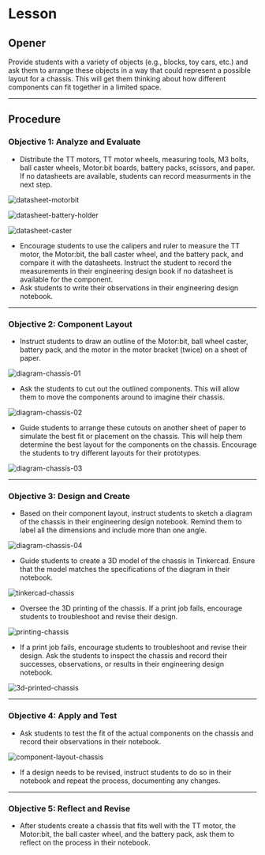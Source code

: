 # Lesson

## Opener

Provide students with a variety of objects (e.g., blocks, toy cars, etc.) and ask them to arrange these objects in a way that could represent a possible layout for a chassis. This will get them thinking about how different components can fit together in a limited space.

---

## Procedure

### **Objective 1: Analyze and Evaluate**

- Distribute the TT motors, TT motor wheels, measuring tools, M3 bolts, ball caster wheels, Motor:bit boards, battery packs, scissors, and paper. If no datasheets are available, students can record measurments in the next step.

![datasheet-motorbit](assets/datasheet-motorbit.jpg)

![datasheet-battery-holder](assets/datasheet-battery-holder.png)

![datasheet-caster](assets/datasheet-caster.png)

- Encourage students to use the calipers and ruler to measure the TT motor, the Motor:bit, the ball caster wheel, and the battery pack, and compare it with the datasheets. Instruct the student to record the measurements in their engineering design book if no datasheet is available for the component.
- Ask students to write their observations in their engineering design notebook.

---

### **Objective 2: Component Layout**

- Instruct students to draw an outline of the Motor:bit, ball wheel caster, battery pack, and the motor in the motor bracket (twice) on a sheet of paper.

![diagram-chassis-01](assets/diagram-chassis-01.jpg)

- Ask the students to cut out the outlined components. This will allow them to move the components around to imagine their chassis.

![diagram-chassis-02](assets/diagram-chassis-02.jpg)

- Guide students to arrange these cutouts on another sheet of paper to simulate the best fit or placement on the chassis. This will help them determine the best layout for the components on the chassis. Encourage the students to try different layouts for their prototypes.

![diagram-chassis-03](assets/diagram-chassis-03.jpg)

---

### **Objective 3: Design and Create**

- Based on their component layout, instruct students to sketch a diagram of the chassis in their engineering design notebook. Remind them to label all the dimensions and include more than one angle.

![diagram-chassis-04](assets/diagram-chassis-04.jpg)

- Guide students to create a 3D model of the chassis in Tinkercad. Ensure that the model matches the specifications of the diagram in their notebook.

![tinkercad-chassis](assets/tinkercad-chassis.png)

- Oversee the 3D printing of the chassis. If a print job fails, encourage students to troubleshoot and revise their design.

![printing-chassis](https://i.imgur.com/ww4Q3wB.gif)

- If a print job fails, encourage students to troubleshoot and revise their design. Ask the students to inspect the chassis and record their successes, observations, or results in their engineering design notebook.

![3d-printed-chassis](assets/3d-printed-chassis.png)

---

### **Objective 4: Apply and Test**

- Ask students to test the fit of the actual components on the chassis and record their observations in their notebook.

![component-layout-chassis](assets/component-layout-chassis.png)

- If a design needs to be revised, instruct students to do so in their notebook and repeat the process, documenting any changes.

---

### **Objective 5: Reflect and Revise**

- After students create a chassis that fits well with the TT motor, the Motor:bit, the ball caster wheel, and the battery pack, ask them to reflect on the process in their notebook.
